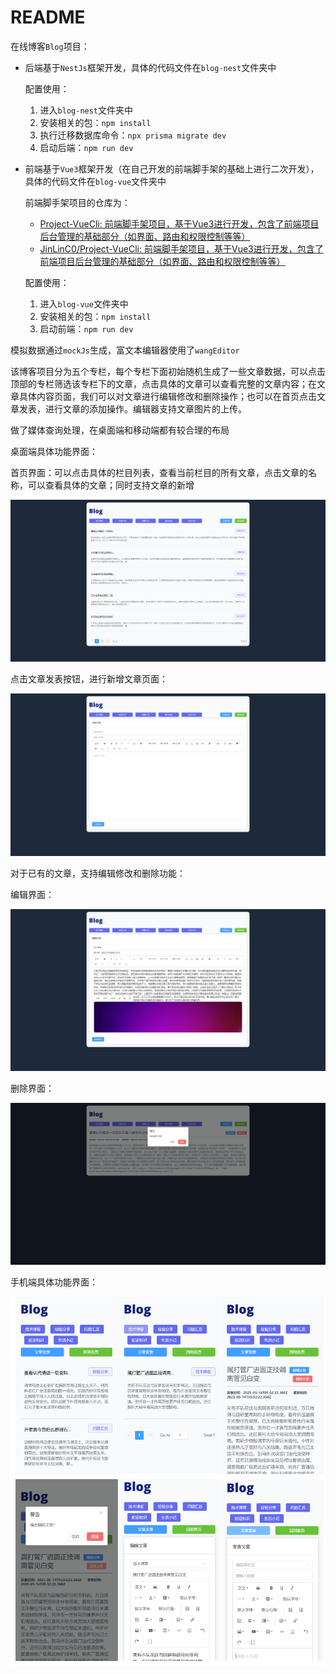 # README

在线博客`Blog`项目：

- 后端基于`NestJs`框架开发，具体的代码文件在`blog-nest`文件夹中

  配置使用：

  1. 进入`blog-nest`文件夹中
  2. 安装相关的包：`npm install` 
  3. 执行迁移数据库命令：`npx prisma migrate dev `
  4. 启动后端：`npm run dev`

- 前端基于`Vue3`框架开发（在自己开发的前端脚手架的基础上进行二次开发），具体的代码文件在`blog-vue`文件夹中

  前端脚手架项目的仓库为：

  - [Project-VueCli: 前端脚手架项目，基于Vue3进行开发，包含了前端项目后台管理的基础部分（如界面、路由和权限控制等等）](https://gitee.com/JinLinC/project-vue-cli)
  - [JinLinC0/Project-VueCli: 前端脚手架项目，基于Vue3进行开发，包含了前端项目后台管理的基础部分（如界面、路由和权限控制等等）](https://github.com/JinLinC0/Project-VueCli)

  配置使用：

  1. 进入`blog-vue`文件夹中
  2. 安装相关的包：`npm install` 
  3. 启动前端：`npm run dev`

模拟数据通过`mockJs`生成，富文本编辑器使用了`wangEditor`

该博客项目分为五个专栏，每个专栏下面初始随机生成了一些文章数据，可以点击顶部的专栏筛选该专栏下的文章，点击具体的文章可以查看完整的文章内容；在文章具体内容页面，我们可以对文章进行编辑修改和删除操作；也可以在首页点击文章发表，进行文章的添加操作。编辑器支持文章图片的上传。

做了媒体查询处理，在桌面端和移动端都有较合理的布局

桌面端具体功能界面：

首页界面：可以点击具体的栏目列表，查看当前栏目的所有文章，点击文章的名称，可以查看具体的文章；同时支持文章的新增

![image-20250515111522144](/public/image-20250515111522144.png)

点击文章发表按钮，进行新增文章页面：

![image-20250515111913152](/public/image-20250515111913152.png)

对于已有的文章，支持编辑修改和删除功能：

编辑界面：

![image-20250515111659392](/public/image-20250515111659392.png)

删除界面：

![image-20250515112015922](/public/image-20250515112015922.png)

手机端具体功能界面：

![image-20250515111159563](/public/image-20250515111159563.png)
